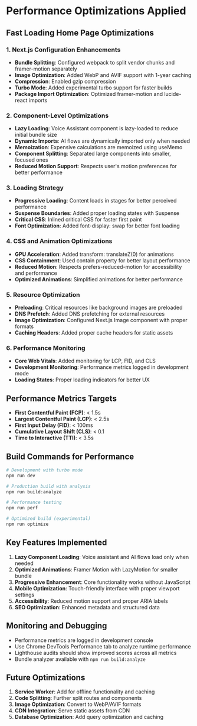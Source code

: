 # Performance Optimizations Applied

## Fast Loading Home Page Optimizations

### 1. Next.js Configuration Enhancements
- **Bundle Splitting**: Configured webpack to split vendor chunks and framer-motion separately
- **Image Optimization**: Added WebP and AVIF support with 1-year caching
- **Compression**: Enabled gzip compression
- **Turbo Mode**: Added experimental turbo support for faster builds
- **Package Import Optimization**: Optimized framer-motion and lucide-react imports

### 2. Component-Level Optimizations
- **Lazy Loading**: Voice Assistant component is lazy-loaded to reduce initial bundle size
- **Dynamic Imports**: AI flows are dynamically imported only when needed
- **Memoization**: Expensive calculations are memoized using useMemo
- **Component Splitting**: Separated large components into smaller, focused ones
- **Reduced Motion Support**: Respects user's motion preferences for better performance

### 3. Loading Strategy
- **Progressive Loading**: Content loads in stages for better perceived performance
- **Suspense Boundaries**: Added proper loading states with Suspense
- **Critical CSS**: Inlined critical CSS for faster first paint
- **Font Optimization**: Added font-display: swap for better font loading

### 4. CSS and Animation Optimizations
- **GPU Acceleration**: Added transform: translateZ(0) for animations
- **CSS Containment**: Used contain property for better layout performance
- **Reduced Motion**: Respects prefers-reduced-motion for accessibility and performance
- **Optimized Animations**: Simplified animations for better performance

### 5. Resource Optimization
- **Preloading**: Critical resources like background images are preloaded
- **DNS Prefetch**: Added DNS prefetching for external resources
- **Image Optimization**: Configured Next.js Image component with proper formats
- **Caching Headers**: Added proper cache headers for static assets

### 6. Performance Monitoring
- **Core Web Vitals**: Added monitoring for LCP, FID, and CLS
- **Development Monitoring**: Performance metrics logged in development mode
- **Loading States**: Proper loading indicators for better UX

## Performance Metrics Targets

- **First Contentful Paint (FCP)**: < 1.5s
- **Largest Contentful Paint (LCP)**: < 2.5s
- **First Input Delay (FID)**: < 100ms
- **Cumulative Layout Shift (CLS)**: < 0.1
- **Time to Interactive (TTI)**: < 3.5s

## Build Commands for Performance

```bash
# Development with turbo mode
npm run dev

# Production build with analysis
npm run build:analyze

# Performance testing
npm run perf

# Optimized build (experimental)
npm run optimize
```

## Key Features Implemented

1. **Lazy Component Loading**: Voice assistant and AI flows load only when needed
2. **Optimized Animations**: Framer Motion with LazyMotion for smaller bundle
3. **Progressive Enhancement**: Core functionality works without JavaScript
4. **Mobile Optimization**: Touch-friendly interface with proper viewport settings
5. **Accessibility**: Reduced motion support and proper ARIA labels
6. **SEO Optimization**: Enhanced metadata and structured data

## Monitoring and Debugging

- Performance metrics are logged in development console
- Use Chrome DevTools Performance tab to analyze runtime performance
- Lighthouse audits should show improved scores across all metrics
- Bundle analyzer available with `npm run build:analyze`

## Future Optimizations

1. **Service Worker**: Add for offline functionality and caching
2. **Code Splitting**: Further split routes and components
3. **Image Optimization**: Convert to WebP/AVIF formats
4. **CDN Integration**: Serve static assets from CDN
5. **Database Optimization**: Add query optimization and caching